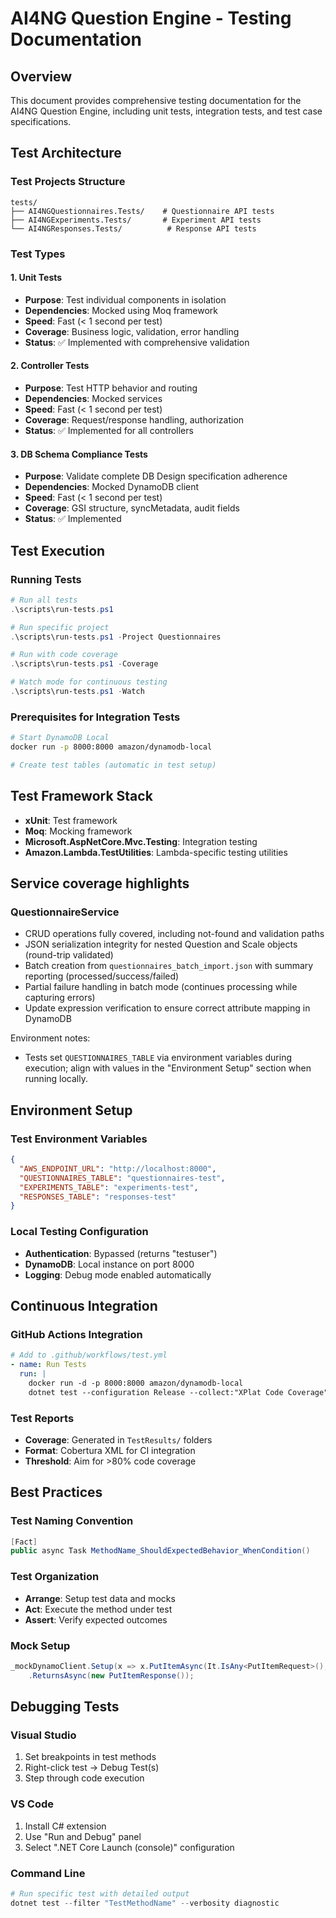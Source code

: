 # AI4NG Question Engine - Testing Documentation

## Overview

This document provides comprehensive testing documentation for the AI4NG Question Engine, including unit tests, integration tests, and test case specifications.

## Test Architecture

### Test Projects Structure
```
tests/
├── AI4NGQuestionnaires.Tests/    # Questionnaire API tests
├── AI4NGExperiments.Tests/       # Experiment API tests  
└── AI4NGResponses.Tests/          # Response API tests
```

### Test Types

#### 1. Unit Tests
- **Purpose**: Test individual components in isolation
- **Dependencies**: Mocked using Moq framework
- **Speed**: Fast (< 1 second per test)
- **Coverage**: Business logic, validation, error handling
- **Status**: ✅ Implemented with comprehensive validation

#### 2. Controller Tests
- **Purpose**: Test HTTP behavior and routing
- **Dependencies**: Mocked services
- **Speed**: Fast (< 1 second per test)
- **Coverage**: Request/response handling, authorization
- **Status**: ✅ Implemented for all controllers

#### 3. DB Schema Compliance Tests
- **Purpose**: Validate complete DB Design specification adherence
- **Dependencies**: Mocked DynamoDB client
- **Speed**: Fast (< 1 second per test)
- **Coverage**: GSI structure, syncMetadata, audit fields
- **Status**: ✅ Implemented

## Test Execution

### Running Tests

```powershell
# Run all tests
.\scripts\run-tests.ps1

# Run specific project
.\scripts\run-tests.ps1 -Project Questionnaires

# Run with code coverage
.\scripts\run-tests.ps1 -Coverage

# Watch mode for continuous testing
.\scripts\run-tests.ps1 -Watch
```

### Prerequisites for Integration Tests

```bash
# Start DynamoDB Local
docker run -p 8000:8000 amazon/dynamodb-local

# Create test tables (automatic in test setup)
```

## Test Framework Stack

- **xUnit**: Test framework
- **Moq**: Mocking framework  
- **Microsoft.AspNetCore.Mvc.Testing**: Integration testing
- **Amazon.Lambda.TestUtilities**: Lambda-specific testing utilities

## Service coverage highlights

### QuestionnaireService
- CRUD operations fully covered, including not-found and validation paths
- JSON serialization integrity for nested Question and Scale objects (round-trip validated)
- Batch creation from `questionnaires_batch_import.json` with summary reporting (processed/success/failed)
- Partial failure handling in batch mode (continues processing while capturing errors)
- Update expression verification to ensure correct attribute mapping in DynamoDB

Environment notes:
- Tests set `QUESTIONNAIRES_TABLE` via environment variables during execution; align with values in the "Environment Setup" section when running locally.

## Environment Setup

### Test Environment Variables
```json
{
  "AWS_ENDPOINT_URL": "http://localhost:8000",
  "QUESTIONNAIRES_TABLE": "questionnaires-test",
  "EXPERIMENTS_TABLE": "experiments-test", 
  "RESPONSES_TABLE": "responses-test"
}
```

### Local Testing Configuration
- **Authentication**: Bypassed (returns "testuser")
- **DynamoDB**: Local instance on port 8000
- **Logging**: Debug mode enabled automatically

## Continuous Integration

### GitHub Actions Integration
```yaml
# Add to .github/workflows/test.yml
- name: Run Tests
  run: |
    docker run -d -p 8000:8000 amazon/dynamodb-local
    dotnet test --configuration Release --collect:"XPlat Code Coverage"
```

### Test Reports
- **Coverage**: Generated in `TestResults/` folders
- **Format**: Cobertura XML for CI integration
- **Threshold**: Aim for >80% code coverage

## Best Practices

### Test Naming Convention
```csharp
[Fact]
public async Task MethodName_ShouldExpectedBehavior_WhenCondition()
```

### Test Organization
- **Arrange**: Setup test data and mocks
- **Act**: Execute the method under test  
- **Assert**: Verify expected outcomes

### Mock Setup
```csharp
_mockDynamoClient.Setup(x => x.PutItemAsync(It.IsAny<PutItemRequest>(), default))
    .ReturnsAsync(new PutItemResponse());
```

## Debugging Tests

### Visual Studio
1. Set breakpoints in test methods
2. Right-click test → Debug Test(s)
3. Step through code execution

### VS Code  
1. Install C# extension
2. Use "Run and Debug" panel
3. Select ".NET Core Launch (console)" configuration

### Command Line
```powershell
# Run specific test with detailed output
dotnet test --filter "TestMethodName" --verbosity diagnostic
```